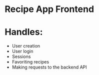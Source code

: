 # Recipe App Frontend

# Handles:
* User creation
* User login
* Sessions
* Favoriting recipes
* Making requests to the backend API